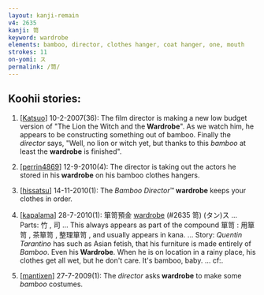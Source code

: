 ```yaml
---
layout: kanji-remain
v4: 2635
kanji: 笥
keyword: wardrobe
elements: bamboo, director, clothes hanger, coat hanger, one, mouth
strokes: 11
on-yomi: ス
permalink: /笥/
---
```


## Koohii stories: 

1) [<a href="http://kanji.koohii.com/profile/Katsuo">Katsuo</a>] 10-2-2007(36): The film director is making a new low budget version of &quot;The Lion the Witch and the<strong> Wardrobe</strong>&quot;. As we watch him, he appears to be constructing something out of bamboo. Finally the <em>director</em> says, &quot;Well, no lion or witch yet, but thanks to this <em>bamboo</em> at least the <strong>wardrobe</strong> is finished&quot;.

2) [<a href="http://kanji.koohii.com/profile/perrin4869">perrin4869</a>] 12-9-2010(4): The director is taking out the actors he stored in his<strong> wardrobe</strong> on his bamboo clothes hangers.

3) [<a href="http://kanji.koohii.com/profile/hissatsu">hissatsu</a>] 14-11-2010(1): The <em>Bamboo Director</em>™<strong> wardrobe</strong> keeps your clothes in order.

4) [<a href="http://kanji.koohii.com/profile/kapalama">kapalama</a>] 28-7-2010(1): 箪笥預金 <a href="../v4/2635.html">wardrobe</a> (#2635 笥) (タン)ス ... Parts: 竹 , 司 ... This always appears as part of the compound 箪笥 : 用箪笥 , 茶箪笥 , 整理箪笥 , and usually appears in kana. ... Story: <em>Quentin Tarantino</em> has such as Asian fetish, that his furniture is made entirely of <em>Bamboo</em>. Even his<strong> Wardrobe</strong>. When he is on location in a rainy place, his clothes get all wet, but he don&#039;t care. It&#039;s bamboo, baby. ... cf:.

5) [<a href="http://kanji.koohii.com/profile/mantixen">mantixen</a>] 27-7-2009(1): The <em>director</em> asks<strong> wardrobe</strong> to make some <em>bamboo</em> costumes.

